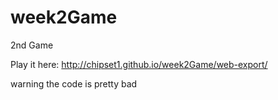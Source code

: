 week2Game
=========

2nd Game

Play it here: http://chipset1.github.io/week2Game/web-export/

warning the code is pretty bad 
